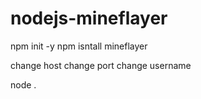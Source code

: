 # nodejs-mineflayer
npm init -y
npm isntall mineflayer

change host
change port
change username

node .
